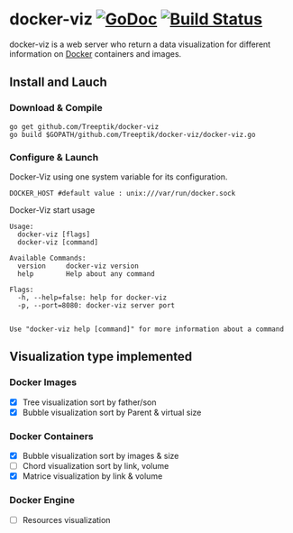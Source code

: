 # docker-viz [![GoDoc](https://godoc.org/github.com/Treeptik/docker-viz?status.svg)](https://godoc.org/github.com/Treeptik/docker-viz) [![Build Status](https://travis-ci.org/Treeptik/docker-viz.svg)](https://travis-ci.org/Treeptik/docker-viz)
docker-viz is a web server who return a data visualization for different information on [Docker](http://www.docker.com) containers and images.

## Install and Lauch
### Download & Compile
```
go get github.com/Treeptik/docker-viz
go build $GOPATH/github.com/Treeptik/docker-viz/docker-viz.go
```

### Configure & Launch
Docker-Viz using one system variable for its configuration.
```
DOCKER_HOST #default value : unix:///var/run/docker.sock
```

Docker-Viz start usage
```
Usage: 
  docker-viz [flags]
  docker-viz [command]

Available Commands: 
  version     docker-viz version
  help        Help about any command

Flags:
  -h, --help=false: help for docker-viz
  -p, --port=8080: docker-viz server port


Use "docker-viz help [command]" for more information about a command
```


## Visualization type implemented
### Docker Images
- [x] Tree visualization sort by father/son
- [x] Bubble visualization sort by Parent & virtual size

### Docker Containers
- [x] Bubble visualization sort by images & size
- [ ] Chord visualization sort by link, volume
- [x] Matrice visualization by link & volume

### Docker Engine
- [ ] Resources visualization
